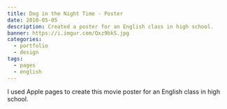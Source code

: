 ```yaml
---
title: Dog in the Night Time - Poster
date: 2010-05-05
description: Created a poster for an English class in high school.
banner: https://i.imgur.com/Qxz9bkS.jpg
categories:
  - portfolio
  - design
tags:
  - pages
  - english
---
```


I used Apple pages to create this movie poster for an English class in high school.
